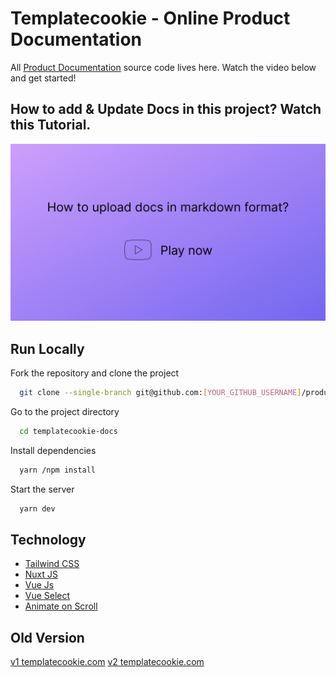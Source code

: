 # Templatecookie - Online Product Documentation

All [Product Documentation](https://templatecookie.com/docs) source code lives here. Watch the video below and get started!

## How to add & Update Docs in this project? Watch this Tutorial.

[![HOW TO UPLOAD DOCS IN MARKDOWN FORMAT?](/static/help.png)](https://www.loom.com/share/6029afdc336043c29efab7ad67cf65dc)

## Run Locally

Fork the repository and clone the project

```bash
  git clone --single-branch git@github.com:[YOUR_GITHUB_USERNAME]/product-docs.git templatecookie-docs --branch docs
```

Go to the project directory

```bash
  cd templatecookie-docs
```

Install dependencies

```bash
  yarn /npm install
```

Start the server

```bash
  yarn dev
```

## Technology

- [Tailwind CSS ](https://tailwindcss.com/)
- [Nuxt JS](https://nuxtjs.org/)
- [Vue Js](https://vuejs.org/)
- [Vue Select ](https://vue-select.org/)
- [Animate on Scroll](https://michalsnik.github.io/aos/)

## Old Version

[v1 templatecookie.com](https://templatecookie.netlify.app/)
[v2 templatecookie.com](https://templatecookie-static.netlify.app)
